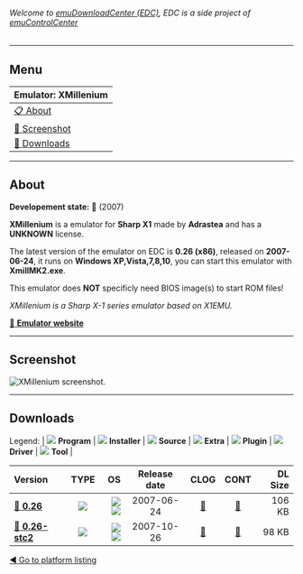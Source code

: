 ###### Welcome to [emuDownloadCenter (EDC)](https://github.com/PhoenixInteractiveNL/emuDownloadCenter/wiki/), EDC is a side project of [emuControlCenter](https://github.com/PhoenixInteractiveNL/emuControlCenter/wiki/)
***
## Menu
| **Emulator: XMillenium** |
|:---------|
| [:clipboard: About](#about) |
| [:sunrise: Screenshot](#screenshot) |
| [:floppy_disk: Downloads](#downloads) |
***
## About
**Developement state:** :red_circle: (2007)

**XMillenium** is a emulator for **Sharp X1** made by **Adrastea** and has a **UNKNOWN** license.

The latest version of the emulator on EDC is **0.26 (x86)**, released on **2007-06-24**, it runs on **Windows XP,Vista,7,8,10**, you can start this emulator with **XmillMK2.exe**.

This emulator does **NOT** specificly need BIOS image(s) to start ROM files!

_XMillenium is a Sharp X-1 series emulator based on X1EMU._

[:link: **Emulator website**](http://www.retropc.net/yui/xmil.html)
***
## Screenshot
![](https://raw.githubusercontent.com/PhoenixInteractiveNL/emuDownloadCenter/master/hooks/xmillenium/emulator_screen_01.jpg "XMillenium screenshot.")
***
## Downloads
Legend: | 
![](https://raw.githubusercontent.com/wiki/PhoenixInteractiveNL/emuDownloadCenter/images_misc/icon_program_24.png) **Program** | 
![](https://raw.githubusercontent.com/wiki/PhoenixInteractiveNL/emuDownloadCenter/images_misc/icon_installer_24.png) **Installer** | 
![](https://raw.githubusercontent.com/wiki/PhoenixInteractiveNL/emuDownloadCenter/images_misc/icon_source_code_24.png) **Source** | 
![](https://raw.githubusercontent.com/wiki/PhoenixInteractiveNL/emuDownloadCenter/images_misc/icon_extra_24.png) **Extra** | 
![](https://raw.githubusercontent.com/wiki/PhoenixInteractiveNL/emuDownloadCenter/images_misc/icon_plugin_24.png) **Plugin** | 
![](https://raw.githubusercontent.com/wiki/PhoenixInteractiveNL/emuDownloadCenter/images_misc/icon_driver_24.png) **Driver** | 
![](https://raw.githubusercontent.com/wiki/PhoenixInteractiveNL/emuDownloadCenter/images_misc/icon_tool_24.png) **Tool** | 
 
| Version | TYPE | OS | Release date | CLOG | CONT | DL Size |
|:--------|:----:|---:|:------------:|:----:|:----:|--------:|
| [:floppy_disk: **0.26**](https://github.com/PhoenixInteractiveNL/edc-repo0005/raw/master/xmillenium/0.26.7z) | ![](https://raw.githubusercontent.com/wiki/PhoenixInteractiveNL/emuDownloadCenter/images_misc/icon_program_24.png) | ![](https://raw.githubusercontent.com/wiki/PhoenixInteractiveNL/emuDownloadCenter/images_misc/logo_windows_24.png)![](https://raw.githubusercontent.com/wiki/PhoenixInteractiveNL/emuDownloadCenter/images_misc/icon_32-bit_24.png) | 2007-06-24 | [:page_facing_up:](https://github.com/PhoenixInteractiveNL/edc-repo0005/blob/master/xmillenium/0.26_changelog.txt) | [:mag_right:](https://github.com/PhoenixInteractiveNL/edc-repo0005/blob/master/xmillenium/0.26_contents.txt) | 106 KB |
| [:floppy_disk: **0.26-stc2**](https://github.com/PhoenixInteractiveNL/edc-repo0005/raw/master/xmillenium/0.26-stc2.7z) | ![](https://raw.githubusercontent.com/wiki/PhoenixInteractiveNL/emuDownloadCenter/images_misc/icon_program_24.png) | ![](https://raw.githubusercontent.com/wiki/PhoenixInteractiveNL/emuDownloadCenter/images_misc/logo_windows_24.png)![](https://raw.githubusercontent.com/wiki/PhoenixInteractiveNL/emuDownloadCenter/images_misc/icon_32-bit_24.png) | 2007-10-26 | [:page_facing_up:](https://github.com/PhoenixInteractiveNL/edc-repo0005/blob/master/xmillenium/0.26-stc2_changelog.txt) | [:mag_right:](https://github.com/PhoenixInteractiveNL/edc-repo0005/blob/master/xmillenium/0.26-stc2_contents.txt) | 98 KB |

[:arrow_backward: Go to platform listing](https://github.com/PhoenixInteractiveNL/emuDownloadCenter/wiki/EDC-Platform-List)
